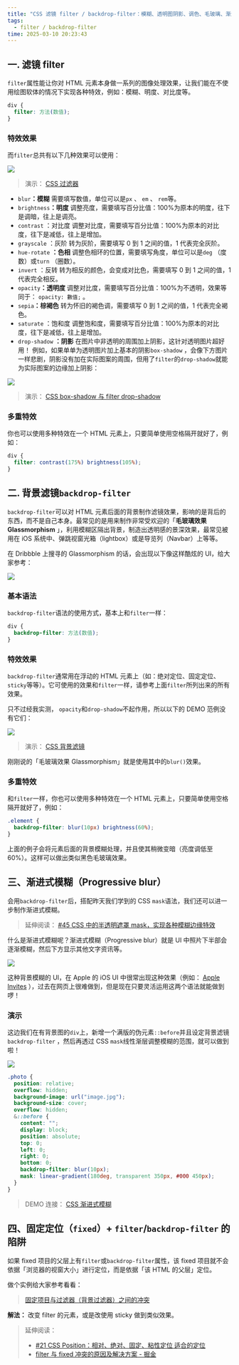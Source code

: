```yaml
---
title: "CSS 滤镜 filter / backdrop-filter：模糊、透明图阴影、调色、毛玻璃、渐进式模糊效果"
tags:
  - filter / backdrop-filter
time: 2025-03-10 20:23:43
---
```


## 一. 滤镜 filter

`filter`属性能让你对 HTML 元素本身做一系列的图像处理效果，让我们能在不使用绘图软体的情况下实现各种特效，例如：模糊、明度、对比度等。

```css
div {
  filter: 方法(数值);
}
```

### 特效效果

而`filter`总共有以下几种效果可以使用：

<img src="./images/20.png" />

> 演示： [CSS 过滤器](https://codepen.io/im1010ioio/pen/YzmPbMr)

- `blur`**：模糊**
  需要填写数值，单位可以是`px` 、 `em` 、 `rem`等。
- `brightness`**：明度**
  调整亮度，需要填写百分比值：100%为原本的明度，往下是调暗，往上是调亮。
- `contrast` ：对比度
  调整对比度，需要填写百分比值：100%为原本的对比度，往下是减低，往上是增加。
- `grayscale` ：灰阶
  转为灰阶，需要填写 0 到 1 之间的值，1 代表完全灰阶。
- `hue-rotate` **：色相**
  调整色相环的位置，需要填写角度，单位可以是`deg` （度数）或`turn` （圈数）。
- `invert` ：反转
  转为相反的颜色，会变成对比色，需要填写 0 到 1 之间的值，1 代表完全相反。
- `opacity`**：透明度**
  调整对比度，需要填写百分比值：100%为不透明，效果等同于： `opacity: 數值;` 。
- `sepia`**：棕褐色**
  转为怀旧的褐色调，需要填写 0 到 1 之间的值，1 代表完全褐色。
- `saturate` ：饱和度
  调整饱和度，需要填写百分比值：100%为原本的对比度，往下是减低，往上是增加。
- `drop-shadow` **：阴影**
  在图片中非透明的周围加上阴影，这针对透明图片超好用！
  例如，如果单单为透明图片加上基本的阴影`box-shadow` ，会像下方图片一样悲剧，阴影没有加在实际图案的周围，但用了`filter`的`drop-shadow`就能为实际图案的边缘加上阴影：

<img src="./images/21.png" />

> 演示： [CSS box-shadow 与 filter drop-shadow](https://codepen.io/im1010ioio/pen/XWvbbWG)

### 多重特效

你也可以使用多种特效在一个 HTML 元素上，只要简单使用空格隔开就好了，例如：

```css
div {
  filter: contrast(175%) brightness(105%);
}
```

## 二. 背景滤镜`backdrop-filter`

`backdrop-filter`可以对 HTML 元素后面的背景制作滤镜效果，影响的是背后的东西，而不是自己本身。最常见的是用来制作非常受欢迎的「**毛玻璃效果 Glassmorphism** 」，利用模糊区隔出背景，制造出透明感的景深效果，最常见被用在 iOS 系统中、弹跳视窗光箱（lightbox）或是导览列（Navbar）上等等。

在 Dribbble 上搜寻的 Glassmorphism 的话，会出现以下像这样酷炫的 UI，给大家参考：

<img src="./images/22.png" />

### 基本语法

`backdrop-filter`语法的使用方式，基本上和`filter`一样：

```css
div {
  backdrop-filter: 方法(数值);
}
```

### 特效效果

`backdrop-filter`通常用在浮动的 HTML 元素上（如：绝对定位、固定定位、 `sticky`等等）。它可使用的效果和`filter`一样，请参考上面`filter`所列出来的所有效果。

只不过经我实测， `opacity`和`drop-shadow`不起作用，所以以下的 DEMO 范例没有它们：

<img src="./images/23.png" />

> 演示： [CSS 背景滤镜](https://codepen.io/im1010ioio/pen/RwXNzOd)

刚刚说的「毛玻璃效果 Glassmorphism」就是使用其中的`blur()`效果。

### 多重特效

和`filter`一样，你也可以使用多种特效在一个 HTML 元素上，只要简单使用空格隔开就好了，例如：

```css
.element {
  backdrop-filter: blur(10px) brightness(60%);
}
```

上面的例子会将元素后面的背景模糊处理，并且使其稍微变暗（亮度调低至 60%）。这样可以做出类似黑色毛玻璃效果。

## 三、渐进式模糊（Progressive blur）

会用`backdrop-filter`后，搭配昨天我们学到的 CSS `mask`语法，我们还可以进一步制作渐进式模糊。

> 延伸阅读： [#45 CSS 中的半透明遮罩 mask，实现各种模糊边缘特效](https://im1010ioio.hashnode.dev/css-mask)

什么是渐进式模糊呢？渐进式模糊（Progressive blur）就是 UI 中照片下半部会逐渐模糊，然后下方显示其他文字资讯等。

<img src="./images/24.png" />

这种背景模糊的 UI，在 Apple 的 iOS UI 中很常出现这种效果（例如： [Apple Invites](https://www.apple.com/tw/newsroom/2025/02/introducing-apple-invites-a-new-app-that-brings-people-together/) ），过去在网页上很难做到，但是现在只要灵活运用这两个语法就能做到啰！

### 演示

这边我们在有背景图的`div`上，新增一个满版的伪元素`::before`并且设定背景滤镜`backdrop-filter` ，然后再透过 CSS `mask`线性渐层调整模糊的范围，就可以做到啦！

<img src="./images/25.png" />

```scss
.photo {
  position: relative;
  overflow: hidden;
  background-image: url("image.jpg");
  background-size: cover;
  overflow: hidden;
  &::before {
    content: "";
    display: block;
    position: absolute;
    top: 0;
    left: 0;
    right: 0;
    bottom: 0;
    backdrop-filter: blur(10px);
    mask: linear-gradient(180deg, transparent 350px, #000 450px);
  }
}
```

> DEMO 连接： [CSS 渐进式模糊](https://codepen.io/im1010ioio/pen/raBXezV)

## 四、固定定位（`fixed`）+ `filter`/`backdrop-filter` 的陷阱

如果 fixed 项目的父层上有`filter`或`backdrop-filter`属性，该 fixed 项目就不会依据「浏览器的视窗大小」进行定位，而是依据「该 HTML 的父层」定位。

做个实例给大家参考看看：

> [固定项目与过滤器（背景过滤器）之间的冲突](https://codepen.io/im1010ioio/pen/VwoLvey)

**解法：** 改变 filter 的元素，或是改使用 sticky 做到类似效果。

> 延伸阅读：
> - [#21 CSS Position：相对、绝对、固定、粘性定位 适合的定位](https://im1010ioio.hashnode.dev/css-position) 
> - [filter 与 fixed 冲突的原因及解决方案 - 掘金](https://juejin.cn/post/6844904117974859783)
